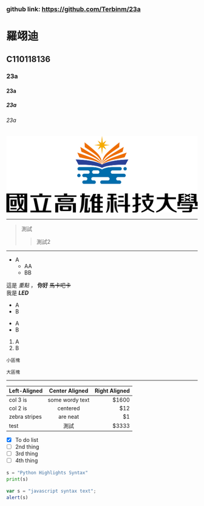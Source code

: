 ### github link: https://github.com/Terbinm/23a
# 羅翊迪
## C110118136
### 23a
#### 23a
##### 23a
###### 23a

![NKUST](nkust.png '高科大')

---
> 測試
>> 測試2    
--- 
* A  
    * AA  
    * BB
    
    

這是 *重點* ， **你好** ~~馬卡吧卡~~  
我是 ***LED***  
 * A
 * B  

 - A  
 - B


 1. A
 2. B 

 `小區塊`  

 ```
 大區塊
 ```  
---

| Left-Aligned | Center Aligned | Right Aligned |
| :-------- |:--------:| ----------:|
| col 3 is | some wordy text | $1600 |
| col 2 is | centered | $12 |
| zebra stripes | are neat | $1 |
| test | 測試 | $3333 |

- [x] To do list
- [ ] 2nd thing
- [ ] 3rd thing
- [ ] 4th thing

```python
s = "Python Highlights Syntax"
print(s) 
```

```js
var s = "javascript syntax text";
alert(s)
```
